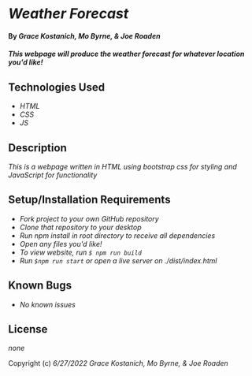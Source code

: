 # _Weather Forecast_

#### By _**Grace Kostanich, Mo Byrne, & Joe Roaden**_

#### _This webpage will produce the weather forecast for whatever location you'd like!_

## Technologies Used

* _HTML_
* _CSS_
* _JS_

## Description

_This is a webpage written in HTML using bootstrap css for styling and JavaScript for functionality_

## Setup/Installation Requirements

* _Fork project to your own GitHub repository_ 
* _Clone that repository to your desktop_
* _Run npm install in root directory to receive all dependencies_
* _Open any files you'd like!_
* _To view website, run `$ npm run build`_
* _Run `$npm run start` or open a live server on ./dist/index.html_

## Known Bugs

* _No known issues_

## License

_none_

Copyright (c) _6/27/2022_ _Grace Kostanich, Mo Byrne, & Joe Roaden_
